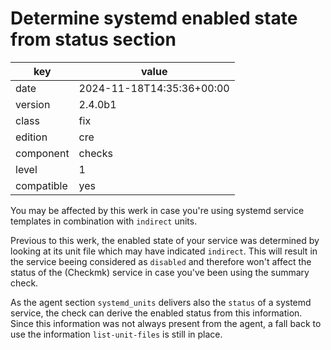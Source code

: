 [//]: # (werk v2)
# Determine systemd enabled state from status section

key        | value
---------- | ---
date       | 2024-11-18T14:35:36+00:00
version    | 2.4.0b1
class      | fix
edition    | cre
component  | checks
level      | 1
compatible | yes

You may be affected by this werk in case you're using systemd service templates in combination with `indirect` units.

Previous to this werk, the enabled state of your service was determined by looking at its unit file which may have indicated `indirect`.
This will result in the service beeing considered as `disabled` and therefore won't affect the status of the (Checkmk) service in case you've been using the summary check.

As the agent section `systemd_units` delivers also the `status` of a systemd service, the check can derive the enabled status from this information.
Since this information was not always present from the agent, a fall back to use the information `list-unit-files` is still in place.
